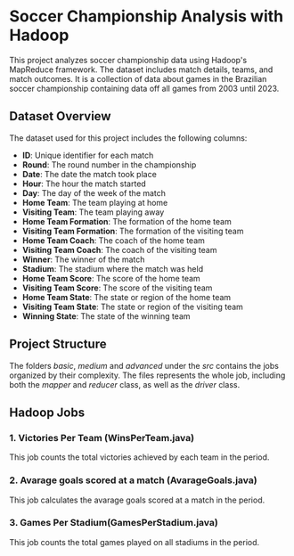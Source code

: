 # Soccer Championship Analysis with Hadoop

This project analyzes soccer championship data using Hadoop's MapReduce framework. The dataset includes match details, teams, and match outcomes. It is a collection of data about games in the Brazilian soccer championship containing data off all games from 2003 until 2023.

## Dataset Overview

The dataset used for this project includes the following columns:

- **ID**: Unique identifier for each match
- **Round**: The round number in the championship
- **Date**: The date the match took place
- **Hour**: The hour the match started
- **Day**: The day of the week of the match
- **Home Team**: The team playing at home
- **Visiting Team**: The team playing away
- **Home Team Formation**: The formation of the home team
- **Visiting Team Formation**: The formation of the visiting team
- **Home Team Coach**: The coach of the home team
- **Visiting Team Coach**: The coach of the visiting team
- **Winner**: The winner of the match
- **Stadium**: The stadium where the match was held
- **Home Team Score**: The score of the home team
- **Visiting Team Score**: The score of the visiting team
- **Home Team State**: The state or region of the home team
- **Visiting Team State**: The state or region of the visiting team
- **Winning State**: The state of the winning team

## Project Structure
The folders *basic*, *medium* and *advanced* under the *src* contains the jobs organized by their complexity. The files represents the whole job, including both the *mapper* and *reducer* class, as well as the *driver* class.

## Hadoop Jobs

### 1. Victories Per Team (WinsPerTeam.java)
This job counts the total victories achieved by each team in the period.

### 2. Avarage goals scored at a match (AvarageGoals.java)
This job calculates the avarage goals scored at a match in the period.

### 3. Games Per Stadium(GamesPerStadium.java)
This job counts the total games played on all stadiums in the period.

